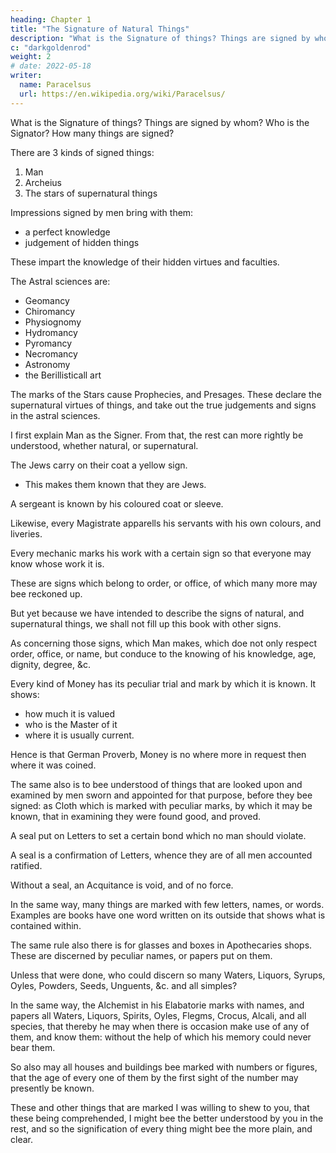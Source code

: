 ```yaml
---
heading: Chapter 1
title: "The Signature of Natural Things"
description: "What is the Signature of things? Things are signed by whom? Who is the Signator? How many things are signed?"
c: "darkgoldenrod"
weight: 2
# date: 2022-05-18
writer:
  name: Paracelsus
  url: https://en.wikipedia.org/wiki/Paracelsus/
---
```



What is the Signature of things? Things are signed by whom? Who is the Signator? How many things are signed?

There are 3 kinds of signed things:

1. Man
2. Archeius
3. The stars of supernatural things

Impressions signed by men bring with them:
- a perfect knowledge
- judgement of hidden things

These impart the knowledge of their hidden virtues and faculties.

The Astral sciences are:
- Geomancy
- Chiromancy
- Physiognomy
- Hydromancy
- Pyromancy
- Necromancy
- Astronomy
- the Berillisticall art

The marks of the Stars cause Prophecies, and Presages. These declare the supernatural virtues of things, and take out the true judgements and signs in the astral sciences. 

<!-- But that wee may explain briefly, and truly all the signs, or markes, it wil be necessary in the first place, that wee speak of those signs of which  -->

I first explain Man as the Signer. From that, the rest can more rightly be understood, whether natural, or supernatural.

The Jews carry on their coat a yellow sign.
- This makes them known that they are Jews. 

A sergeant is known by his coloured coat or sleeve.

Likewise, every Magistrate apparells his servants with his own colours, and liveries.

Every mechanic marks his work with a certain sign so that everyone may know whose work it is.

<!-- For which end Carriers wear the liverie of their master, or city, that it may be known whom they serve and from whence they travell, that thereby they may goe the safer.

So every Souldier wears a marke, or badge, as colours, black, white, yellow, green, blew, or red, &c. that he may be distinguished from the enemie. Hence it may bee known that this is Cesars souldier, that the Kings, this an Italian, this a French souldier, &c. -->

These are signs which belong to order, or office, of which many more may bee reckoned up. 

But yet because we have intended to describe the signs of natural, and supernatural things, we shall not fill up this book with other signs.

As concerning those signs, which Man makes, which doe not only respect order, office, or name, but conduce to the knowing of his knowledge, age, dignity, degree, &c. 

Every kind of Money has its peculiar trial and mark by which it is known. It shows:
- how much it is valued
- who is the Master of it
- where it is usually current. 

Hence is that German Proverb, Money is no where more in request then where it was coined.

The same also is to bee understood of things that are looked upon and examined by men sworn and appointed for that purpose, before they bee signed: as Cloth which is marked with peculiar marks, by which it may be known, that in examining they were found good, and proved.

A seal put on Letters to set a certain bond which no man should violate.

A seal is a confirmation of Letters, whence they are of all men accounted ratified. 

Without a seal, an Acquitance is void, and of no force.

In the same way, many things are marked with few letters, names, or words. Examples are books have one word written on its outside that shows what is contained within.

The same rule also there is for glasses and boxes in Apothecaries shops. These are discerned by peculiar names, or papers put on them. 

Unless that were done, who could discern so many Waters, Liquors, Syrups, Oyles, Powders, Seeds, Unguents, &c. and all simples? 

In the same way, the Alchemist in his Elabatorie marks with names, and papers all Waters, Liquors, Spirits, Oyles, Flegms, Crocus, Alcali, and all species, that thereby he may when there is occasion make use of any of them, and know them: without the help of which his memory could never bear them.

So also may all houses and buildings bee marked with numbers or figures, that the age of every one of them by the first sight of the number may presently be known.

These and other things that are marked I was willing to shew to you, that these being comprehended, I might bee the better understood by you in the rest, and so the signification of every thing might bee the more plain, and clear.

